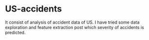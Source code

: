 # US-accidents
It consist of analysis of accident data of US. I have tried some data exploration and feature extraction post which severity of accidents is predicted.
